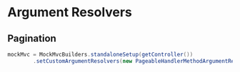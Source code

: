 # Argument Resolvers

## Pagination

```java
mockMvc = MockMvcBuilders.standaloneSetup(getController())
        .setCustomArgumentResolvers(new PageableHandlerMethodArgumentResolver())
```
